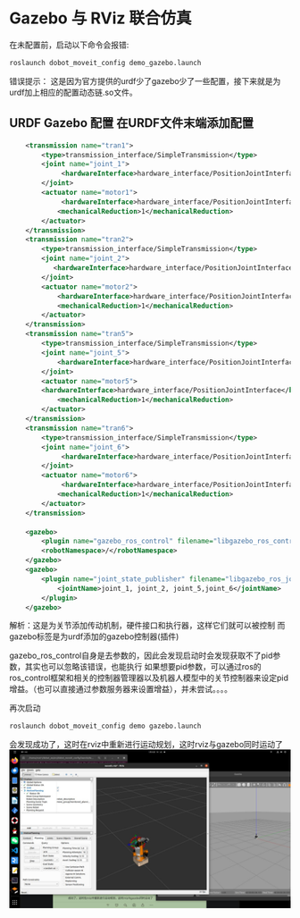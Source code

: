 # Gazebo 与 RViz 联合仿真

在未配置前，启动以下命令会报错:

```bash
roslaunch dobot_moveit_config demo_gazebo.launch
```
错误提示： 这是因为官方提供的urdf少了gazebo少了一些配置，接下来就是为urdf加上相应的配置动态链.so文件。

## URDF Gazebo 配置   在URDF文件末端添加配置

```xml
    <transmission name="tran1">
        <type>transmission_interface/SimpleTransmission</type>
        <joint name="joint_1">
             <hardwareInterface>hardware_interface/PositionJointInterface</hardwareInterface>
        </joint>
        <actuator name="motor1">
             <hardwareInterface>hardware_interface/PositionJointInterface</hardwareInterface>
            <mechanicalReduction>1</mechanicalReduction>
        </actuator>
    </transmission>
    <transmission name="tran2">
        <type>transmission_interface/SimpleTransmission</type>
        <joint name="joint_2">
           <hardwareInterface>hardware_interface/PositionJointInterface</hardwareInterface>
        </joint>
        <actuator name="motor2">
            <hardwareInterface>hardware_interface/PositionJointInterface</hardwareInterface>
            <mechanicalReduction>1</mechanicalReduction>
        </actuator>
    </transmission>
    <transmission name="tran5">
        <type>transmission_interface/SimpleTransmission</type>
        <joint name="joint_5">
            <hardwareInterface>hardware_interface/PositionJointInterface</hardwareInterface>
        </joint>
        <actuator name="motor5">
        <hardwareInterface>hardware_interface/PositionJointInterface</hardwareInterface>
            <mechanicalReduction>1</mechanicalReduction>
        </actuator>
    </transmission>
    <transmission name="tran6">
        <type>transmission_interface/SimpleTransmission</type>
        <joint name="joint_6">
             <hardwareInterface>hardware_interface/PositionJointInterface</hardwareInterface>
        </joint>
        <actuator name="motor6">
             <hardwareInterface>hardware_interface/PositionJointInterface</hardwareInterface>
            <mechanicalReduction>1</mechanicalReduction>
        </actuator>
    </transmission>
   
    <gazebo>
        <plugin name="gazebo_ros_control" filename="libgazebo_ros_control.so" />
        <robotNamespace>/</robotNamespace>
    </gazebo>
    <gazebo>
        <plugin name="joint_state_publisher" filename="libgazebo_ros_joint_state_publisher.so">
            <jointName>joint_1, joint_2, joint_5,joint_6</jointName>
        </plugin>
    </gazebo>
```

解析：这是为关节添加传动机制，硬件接口和执行器，这样它们就可以被控制
而gazebo标签是为urdf添加的gazebo控制器(插件)

gazebo_ros_control自身是去参数的，因此会发现启动时会发现获取不了pid参数，其实也可以忽略该错误，也能执行
如果想要pid参数，可以通过ros的ros_control框架和相关的控制器管理器以及机器人模型中的关节控制器来设定pid增益。（也可以直接通过参数服务器来设置增益），并未尝试。。。。

再次启动
```bash
roslaunch dobot_moveit_config demo gazebo.launch
```
会发现成功了，这时在rviz中重新进行运动规划，这时rviz与gazebo同时运动了
![alt text](2024-01-10+19-45-54+的屏幕截图-1.png)